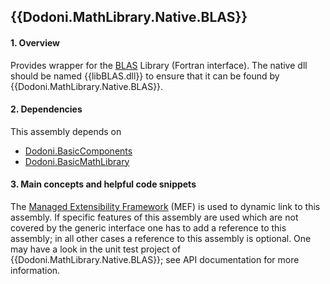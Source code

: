 ## {{Dodoni.MathLibrary.Native.BLAS}}

#### 1. Overview
Provides wrapper for the [BLAS](http://www.netlib.org/blas/) Library (Fortran interface). The native dll  should be named {{libBLAS.dll}} to ensure that it can be found by {{Dodoni.MathLibrary.Native.BLAS}}.

#### 2. Dependencies
This assembly depends on 
* [Dodoni.BasicComponents](BasicComponents)
* [Dodoni.BasicMathLibrary](BasicMathLibrary)

#### 3. Main concepts and helpful code snippets
The [Managed Extensibility Framework](http://en.wikipedia.org/wiki/Managed_Extensibility_Framework) (MEF) is used to dynamic link to this assembly. If specific features of this assembly are used which are not covered by the generic interface one has to add a reference to this assembly; in all other cases a reference to this assembly is optional. One may have a look in the unit test project of {{Dodoni.MathLibrary.Native.BLAS}}; see API documentation for more information.


